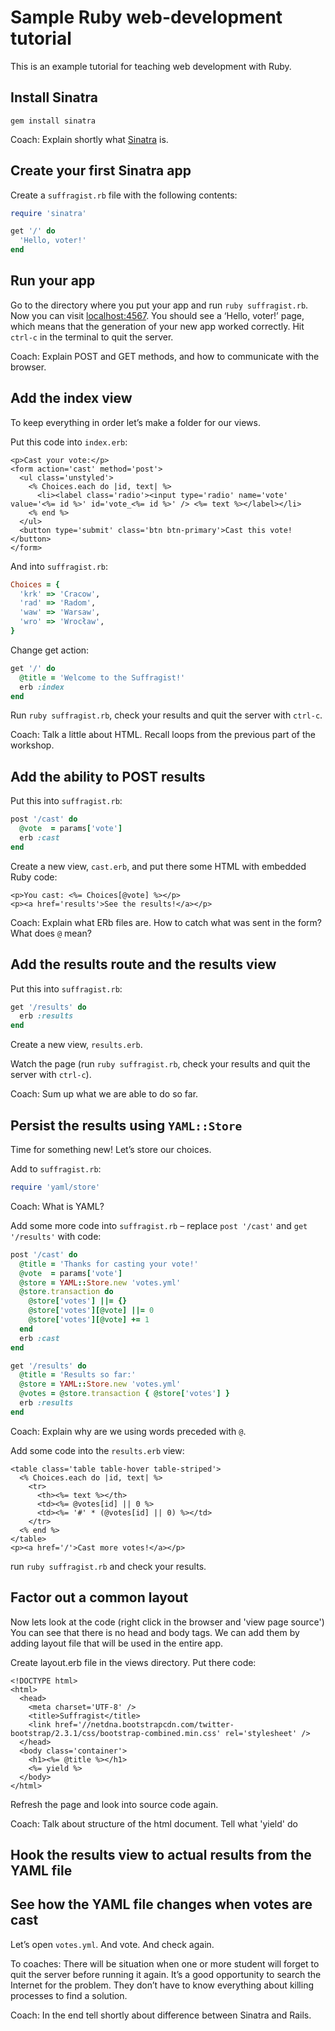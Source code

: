 # Sample Ruby web-development tutorial

This is an example tutorial for teaching web development with Ruby.

## Install Sinatra

`gem install sinatra`

Coach: Explain shortly what [Sinatra](http://www.sinatrarb.com) is.

## Create your first Sinatra app

Create a `suffragist.rb` file with the following contents:

```Ruby
require 'sinatra'

get '/' do
  'Hello, voter!'
end
```

## Run your app

Go to the directory where you put your app and run `ruby suffragist.rb`. Now you can visit [localhost:4567](http://localhost:4567).
You should see a ‘Hello, voter!’ page, which means that the generation of your new app worked correctly.
Hit `ctrl-c` in the terminal to quit the server.

Coach: Explain POST and GET methods, and how to communicate with the browser.


## Add the index view
To keep everything in order let’s make a folder for our views.

Put this code into `index.erb`:

```ERb
<p>Cast your vote:</p>
<form action='cast' method='post'>
  <ul class='unstyled'>
    <% Choices.each do |id, text| %>
      <li><label class='radio'><input type='radio' name='vote' value='<%= id %>' id='vote_<%= id %>' /> <%= text %></label></li>
    <% end %>
  </ul>
  <button type='submit' class='btn btn-primary'>Cast this vote!</button>
</form>
```
And into `suffragist.rb`:

```Ruby
Choices = {
  'krk' => 'Cracow',
  'rad' => 'Radom',
  'waw' => 'Warsaw',
  'wro' => 'Wrocław',
}
```

Change get action:
```Ruby
get '/' do
  @title = 'Welcome to the Suffragist!'
  erb :index
end
```

Run `ruby suffragist.rb`, check your results and quit the server with `ctrl-c`.

Coach: Talk a little about HTML. Recall loops from the previous part of the workshop.

## Add the ability to POST results

Put this into `suffragist.rb`:

```Ruby
post '/cast' do
  @vote  = params['vote']
  erb :cast
end
```

Create a new view, `cast.erb`, and put there some HTML with embedded Ruby code:

```ERb
<p>You cast: <%= Choices[@vote] %></p>
<p><a href='results'>See the results!</a></p>
```

Coach: Explain what ERb files are. How to catch what was sent in the form? What does `@` mean?

## Add the results route and the results view

Put this into `suffragist.rb`:

```Ruby
get '/results' do
  erb :results
end
```

Create a new view, `results.erb`.

Watch the page (run `ruby suffragist.rb`, check your results and quit the server with `ctrl-c`).

Coach: Sum up what we are able to do so far.

## Persist the results using `YAML::Store`

Time for something new! Let’s store our choices.

Add to `suffragist.rb`:

```Ruby
require 'yaml/store'
```

Coach: What is YAML?

Add some more code into `suffragist.rb` – replace
`post '/cast'` and `get '/results'` with code:

```Ruby
post '/cast' do
  @title = 'Thanks for casting your vote!'
  @vote  = params['vote']
  @store = YAML::Store.new 'votes.yml'
  @store.transaction do
    @store['votes'] ||= {}
    @store['votes'][@vote] ||= 0
    @store['votes'][@vote] += 1
  end
  erb :cast
end

get '/results' do
  @title = 'Results so far:'
  @store = YAML::Store.new 'votes.yml'
  @votes = @store.transaction { @store['votes'] }
  erb :results
end
```

Coach: Explain why are we using words preceded with `@`.

Add some code into the `results.erb` view:

```ERb
<table class='table table-hover table-striped'>
  <% Choices.each do |id, text| %>
    <tr>
      <th><%= text %></th>
      <td><%= @votes[id] || 0 %>
      <td><%= '#' * (@votes[id] || 0) %></td>
    </tr>
  <% end %>
</table>
<p><a href='/'>Cast more votes!</a></p>
```

run `ruby suffragist.rb` and check your results.

## Factor out a common layout

Now lets look at the code (right click in the browser and 'view page source')
You can see that there is no head and body tags.
We can add them by adding layout file that will be used in the entire app.

Create layout.erb file in the views directory. Put there code:

```ERb
<!DOCTYPE html>
<html>
  <head>
    <meta charset='UTF-8' />
    <title>Suffragist</title>
    <link href='//netdna.bootstrapcdn.com/twitter-bootstrap/2.3.1/css/bootstrap-combined.min.css' rel='stylesheet' />
  </head>
  <body class='container'>
    <h1><%= @title %></h1>
    <%= yield %>
  </body>
</html>
```

Refresh the page and look into source code again.

Coach: Talk about structure of the html document. Tell what 'yield' do

## Hook the results view to actual results from the YAML file

## See how the YAML file changes when votes are cast

Let’s open `votes.yml`. And vote. And check again.

To coaches: There will be situation when one or more student will
forget to quit the server before running it again. It’s a good
opportunity to search the Internet for the problem. They don’t
have to know everything about killing processes to find a solution.

Coach: In the end tell shortly about difference between Sinatra and Rails.

